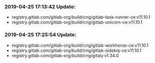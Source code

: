 ### 2019-04-25 17:13:42 Update:

- registry.gitlab.com/gitlab-org/build/cng/gitlab-task-runner-ce:v11.10.1
- registry.gitlab.com/gitlab-org/build/cng/gitlab-unicorn-ce:v11.10.1
### 2019-04-25 17:25:54 Update:

- registry.gitlab.com/gitlab-org/build/cng/gitlab-workhorse-ce:v11.10.1
- registry.gitlab.com/gitlab-org/build/cng/gitlab-sidekiq-ce:v11.10.1
- registry.gitlab.com/gitlab-org/build/cng/gitaly:v1.34.0
